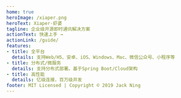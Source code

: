 ```yaml
---
home: true
heroImage: /xiaper.png
heroText: Xiaper·虾婆
tagline: 企业级开源即时通讯解决方案
actionText: 快速上手 →
actionLink: /guide/
features:
- title: 全平台
  details: 支持Web/H5、安卓、iOS、Windows、Mac、微信公众号、小程序等
- title: 分布式/微服务
  details: 支持分布式部署。基于Spring Boot/Cloud架构
- title: 高性能
  details: 亿级连接，百万级并发
footer: MIT Licensed | Copyright © 2019 Jack Ning
---
```

